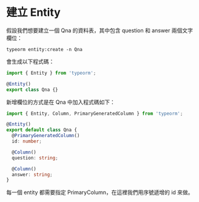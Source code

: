 # 建立 Entity

假設我們想要建立一個 Qna 的資料表，其中包含 question 和 answer 兩個文字欄位：

```
typeorm entity:create -n Qna
```

會生成以下程式碼：

```ts
import { Entity } from 'typeorm';

@Entity()
export class Qna {}
```

新增欄位的方式是在 Qna 中加入程式碼如下：

```ts
import { Entity, Column, PrimaryGeneratedColumn } from 'typeorm';

@Entity()
export default class Qna {
  @PrimaryGeneratedColumn()
  id: number;

  @Column()
  question: string;

  @Column()
  answer: string;
}
```

每一個 entity 都需要指定 PrimaryColumn，在這裡我們用序號遞增的 id 來做。
